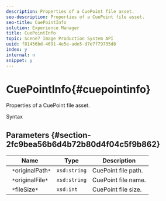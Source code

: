 ```yaml
---
description: Properties of a CuePoint file asset.
seo-description: Properties of a CuePoint file asset.
seo-title: CuePointInfo
solution: Experience Manager
title: CuePointInfo
topic: Scene7 Image Production System API
uuid: f81456bd-4691-4e5e-ade5-d7e7f79735d8
index: y
internal: n
snippet: y
---
```


# CuePointInfo{#cuepointinfo}

Properties of a CuePoint file asset.

 Syntax 

## Parameters {#section-2fc9bea56b6d4b72b80d4f04c5f9b862}

|  Name  | Type  | Description  |
|---|---|---|
|  ` *`originalPath`*`  | `xsd:string`  | CuePoint file path.  |
|  ` *`originalFile`*`  | `xsd:string`  | CuePoint file name.  |
|  ` *`fileSize`*`  | `xsd:int`  | CuePoint file size.  |

